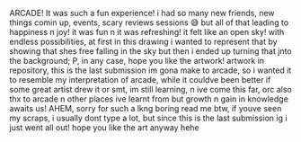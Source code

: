 ARCADE! It was such a fun experience! 
i had so many new friends, new things comin up,
events, scary reviews sessions 😅
but all of that leading to happiness n joy! 
it was fun n it was refreshing! 
it felt like an open sky! with endless possibilities,
at first in this drawing i wanted to represent that
by showing that shes free falling in the sky
but then i ended up turning that jnto the background; P,
in any case, hope you like the artwork!
artwork in repository, this is the last 
submission im gona make to arcade,
so i wanted it to resemble my interpretation 
of arcade, while it couldve been better 
if some great artist drew it or smt,
im still learning, n ive come this far,
orc also thx to arcade n other places ive learnt from
but growth n gain in knowledge awaits us!
AHEM, sorry for such a lkng boring read me
btw, if youve seen my scraps, i usually dont 
type a lot, but since this is the last submission 
ig i just went all out! 
hope you like the art anyway hehe

